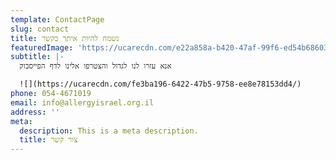 ```yaml
---
template: ContactPage
slug: contact
title: נשמח להיות איתך בקשר
featuredImage: 'https://ucarecdn.com/e22a858a-b420-47af-99f6-ed54b6860333/'
subtitle: |-
  אנא עזרו לנו לגדול והצטרפו אלינו לדף הפייסבוק 

  ![](https://ucarecdn.com/fe3ba196-6422-47b5-9758-ee8e78153dd4/)
phone: 054-4671019
email: info@allergyisrael.org.il
address: ''
meta:
  description: This is a meta description.
  title: צור קשר
---
```

#

